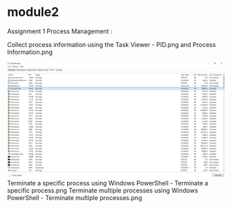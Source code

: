 # module2
Assignment 1
Process Management :



Collect process information using the Task Viewer - PID.png and Process Information.png


![module2](PID.PNG)
Terminate a specific process using Windows PowerShell - Terminate a specific process.png
Terminate multiple processes using Windows PowerShell - Terminate multiple processes.png
